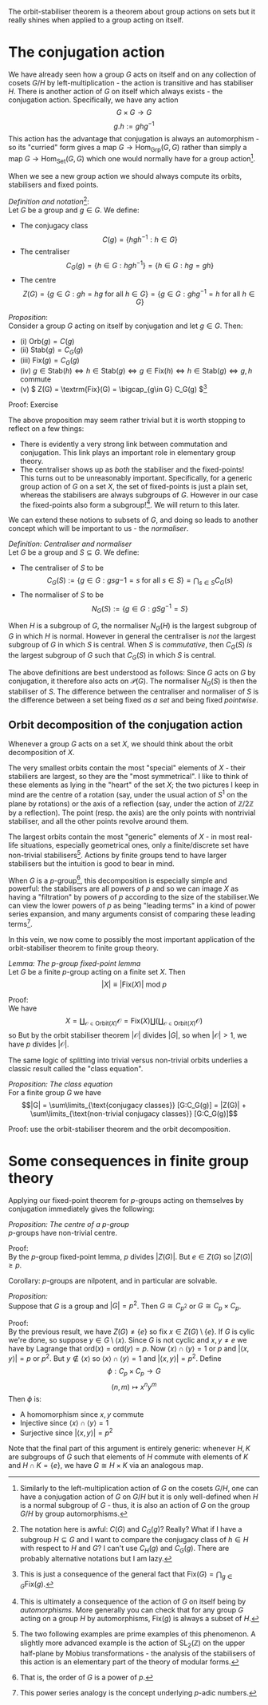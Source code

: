 The orbit-stabiliser theorem is a theorem about group actions on sets but it really shines when applied to a group acting on itself.

# The conjugation action
We have already seen how a group $G$ acts on itself and on any collection of cosets $G/H$ by left-multiplication - the action is transitive and has stabiliser $H$. There is another action of $G$ on itself which always exists - the conjugation action. Specifically, we have any action
$$ G\times G \to G $$
$$ g.h := ghg^{-1}$$
This action has the advantage that conjugation is always an automorphism - so its "curried" form gives a map $G \to \textrm{Hom}_{\textrm{Grp}}(G,G)$ rather than simply a map $G \to \textrm{Hom}_{\textrm{Set}}(G,G)$ which one would normally have for a group action[^quotients]. 

When we see a new group action we should always compute its orbits, stabilisers and fixed points.

*Definition and notation*[^notation]:\
Let $G$ be a group and $g\in G$. We define:
 - The conjugacy class $$C(g) = \{hgh^{-1}: h\in G\} $$
 - The centraliser $$ C_G(g) = \{h\in G: hgh^{-1}\} = \{h\in G: hg=gh\} $$
 - The centre $$Z(G)=\{g\in G: gh=hg \text{ for all } h\in G\} = \{g\in G: ghg^{-1}=h \text{ for all } h\in G\}$$

 *Proposition*: \
 Consider a group $G$ acting on itself by conjugation and let $g\in G$. Then:
 - (i) $\textrm{Orb}(g) = C(g)$
 - (ii) $\textrm{Stab}(g) = C_G(g)$
 - (iii) $\textrm{Fix}(g) = C_G(g)$
 - (iv) $g\in \textrm{Stab}(h) \Leftrightarrow h\in \textrm{Stab}(g) \Leftrightarrow g\in \textrm{Fix}(h) \Leftrightarrow h\in \textrm{Stab}(g) \Leftrightarrow g, h \text{ commute }$
 - (v) $ Z(G) = \textrm{Fix}(G) = \bigcap_{g\in G} C_G(g) $[^consequence]

 Proof: Exercise

 The above proposition may seem rather trivial but it is worth stopping to reflect on a few things:
  - There is evidently a very strong link between commutation and conjugation. This link plays an important role in elementary group theory.
  - The centraliser shows up as _both_ the stabiliser and the fixed-points! This turns out to be unreasonably important. Specifically, for a generic group action of $G$ on a set $X$, the set of fixed-points is just a plain set, whereas the stabilisers are always subgroups of $G$. However in our case the fixed-points also form a subgroup![^automorphisms]. We will return to this later.

We can extend these notions to subsets of $G$, and doing so leads to another concept which will be important to us - the _normaliser_.

*Definition: Centraliser and normaliser*\
Let $G$ be a group and $S\subseteq G$. We define:
 - The centraliser of $S$ to be $$C_G(S):=\{g\in G: gsg{-1}=s \text{ for all } s\in S\} = \bigcap_{s\in S} C_G(s) $$
 - The normaliser of $S$ to be $$N_G(S):=\{ g\in G: gSg^{-1}= S\} $$

When $H$ is a subgroup of $G$, the normaliser $N_G(H)$ is the largest subgroup of $G$ in which $H$ is normal. However in general the centraliser is _not_ the largest subgroup of $G$ in which $S$ is central. When $S$ is _commutative_, then $C_G(S)$ *is* the largest subgroup of $G$ such that $C_G(S)$ in which $S$ is central.

The above definitions are best understood as follows: Since $G$ acts on $G$ by conjugation, it therefore also acts on $\mathcal{P}(G)$. The normaliser $N_G(S)$ is then the stabiliser of $S$. The difference between the centraliser and normaliser of $S$ is the difference between a set being fixed _as a set_ and being fixed _pointwise_.

## Orbit decomposition of the conjugation action
Whenever a group $G$ acts on a set $X$, we should think about the orbit decomposition of $X$. 

The very smallest orbits contain the most "special" elements of $X$ - their stabiliers are largest, so they are the "most symmetrical". I like to think of these elements as lying in the "heart" of the set $X$; the two pictures I keep in mind are the centre of a rotation (say, under the usual action of $S^1$ on the plane by rotations) or the axis of a reflection (say, under the action of $\mathbb{Z}/2\mathbb{Z}$ by a reflection). The point (resp. the axis) are the only points with nontrivial stabiliser, and all the other points revolve around them.

The largest orbits contain the most "generic" elements of $X$ - in most real-life situations, especially geometrical ones, only a finite/discrete set have non-trivial stabilisers[^example]. Actions by finite groups tend to have larger stabilisers but the intuition is good to bear in mind.

When $G$ is a $p$-group[^definition], this decomposition is especially simple and powerful: the stabilisers are all powers of $p$ and so we can image $X$ as having a "filtration" by powers of $p$ according to the size of the stabiliser.We can view the lower powers of $p$ as being "leading terms" in a kind of power series expansion, and many arguments consist of comparing these leading terms[^adic]. 

In this vein, we now come to possibly the most important application of the orbit-stabiliser theorem to finite group theory.

*Lemma: The $p$-group fixed-point lemma*\
Let $G$ be a finite $p$-group acting on a finite set $X$. Then
$$|X| \equiv |\textrm{Fix}(X)| \text{ mod } p$$

Proof:\
We have 
$$X = \coprod_{\mathcal{O} \in \textrm{Orbit}(X)} \mathcal{O} = \textrm{Fix}(X) \coprod \left(\coprod_{\mathcal{O} \in \textrm{Orbit}(X)} \mathcal{O}\right)$$
so
But by the orbit stabiliser theorem $|\mathcal{O}|$ divides $|G|$, so when $|\mathcal{O}|>1$, we have $p$ divides $|\mathcal{O}|$.

The same logic of splitting into trivial versus non-trivial orbits underlies a classic result called the "class equation".

*Proposition: The class equation*\
For a finite group $G$ we have
$$|G| =  \sum\limits_{\text{conjugacy classes}} [G:C_G(g)] = |Z(G)| + \sum\limits_{\text{non-trivial conjugacy classes}} [G:C_G(g)]$$

Proof: use the orbit-stabiliser theorem and the orbit decomposition.

# Some consequences in finite group theory
Applying our fixed-point theorem for $p$-groups acting on themselves by conjugation immediately gives the following:

*Proposition: The centre of a $p$-group*\
$p$-groups have non-trivial centre.

Proof:\
By the $p$-group fixed-point lemma, $p$ divides $|Z(G)|$. But $e\in Z(G)$ so $|Z(G)|\geq p$.

Corollary: $p$-groups are nilpotent, and in particular are solvable.

*Proposition:*\
Suppose that $G$ is a group and $|G|=p^2$. Then $G\cong C_{p^2}$ or $G\cong C_p \times C_p$.

Proof:\
By the previous result, we have $Z(G) \neq \{e\}$ so fix $x\in Z(G)\setminus\{e\}$. If $G$ is cylic we're done, so suppose $y \in G\setminus \langle x \rangle$. Since $G$ is not cyclic and $x,y\neq e$ we have by Lagrange that $\textrm{ord}(x)=\textrm{ord}(y)=p$. Now $\langle x \rangle \cap \langle y \rangle = 1 \text{ or } p$ and $|\langle x,y \rangle| = p \text{ or } p^2$. But $y \not\in \langle x \rangle$ so $\langle x \rangle \cap \langle y \rangle = 1$ and $|\langle x,y \rangle| = p^2$. Define
$$\phi: C_p\times C_p \to G $$
$$(n,m) \mapsto x^ny^m $$
Then $\phi$ is:
 - A homomorphism since $x,y$ commute 
 - Injective since $\langle x \rangle \cap \langle y \rangle = 1$
 - Surjective since $|\langle x,y \rangle| = p^2$

Note that the final part of this argument is entirely generic: whenever $H,K$ are subgroups of $G$ such that elements of $H$ commute with elements of $K$ and $H\cap K = \{e\}$, we have $G\cong H\times K$ via an analogous map.



[^quotients]: Similarly to the left-multiplication action of $G$ on the cosets $G/H$, one can have a conjugation action of $G$ on $G/H$ but it is only well-defined when $H$ is a normal subgroup of $G$ - thus, it is also an action of $G$ on  the group $G/H$ by group automorphisms. 

[^notation]: The notation here is awful: $C(G)$ and $C_G(g)$? Really? What if I have a subgroup $H \subseteq G$ and I want to compare the conjugacy class of $h\in H$ with respect to $H$ and $G$? I can't use $C_H(g)$ and $C_G(g)$. There are probably alternative notations but I am lazy.

[^automorphisms]: This is ultimately a consequence of the action of $G$ on itself being by _automorphisms_. More generally you can check that for any group $G$ acting on a group $H$ by automorphisms, $\textrm{Fix}(g)$ is always a subset of $H$.

[^consequence]: This is just a consequence of the general fact that $\textrm{Fix}(G) = \bigcap_{g\in G} \textrm{Fix}(g)$.

[^example]: The two following examples are prime examples of this phenomenon. A slightly more advanced example is the action of $\textrm{SL}_2(\mathbb{Z})$ on the upper half-plane by Mobius transformations - the analysis of the stabilisers of this action is an elementary part of the theory of modular forms.

[^definition]: That is, the order of $G$ is a power of $p$.

[^adic]: This power series analogy is the concept underlying $p$-adic numbers.